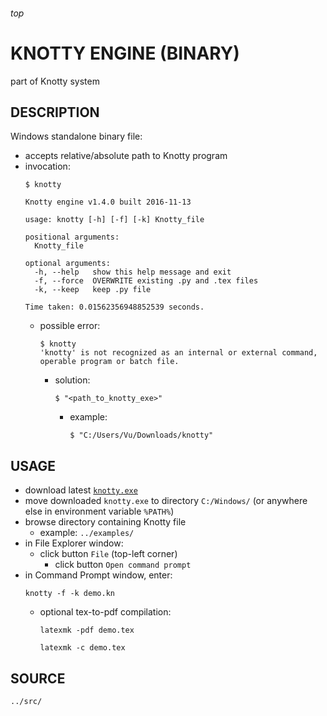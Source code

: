 <h6>top

# KNOTTY ENGINE (BINARY)
part of Knotty system

## DESCRIPTION
Windows standalone binary file:
- accepts relative/absolute path to Knotty program
- invocation:
  ```
  $ knotty

  Knotty engine v1.4.0 built 2016-11-13

  usage: knotty [-h] [-f] [-k] Knotty_file

  positional arguments:
    Knotty_file

  optional arguments:
    -h, --help   show this help message and exit
    -f, --force  OVERWRITE existing .py and .tex files
    -k, --keep   keep .py file

  Time taken: 0.01562356948852539 seconds.

  ```
  - possible error:
    ```
    $ knotty
    'knotty' is not recognized as an internal or external command,
    operable program or batch file.

    ```
    - solution:
      ```
      $ "<path_to_knotty_exe>"

      ```
      - example:
        ```
        $ "C:/Users/Vu/Downloads/knotty"

        ```

## USAGE
- download latest [`knotty.exe`][linkReleases]
- move downloaded `knotty.exe` to directory `C:/Windows/`
  (or anywhere else in environment variable `%PATH%`)
- browse directory containing Knotty file
  - example: `../examples/`
- in File Explorer window:
  - click button `File` (top-left corner)
    - click button `Open command prompt`
- in Command Prompt window, enter:
  ```
  knotty -f -k demo.kn

  ```
  - optional tex-to-pdf compilation:
    ```
    latexmk -pdf demo.tex

    latexmk -c demo.tex

    ```

## SOURCE
`../src/`

[linkReleases]:
https://github.com/vuphan314/Knotty/releases
